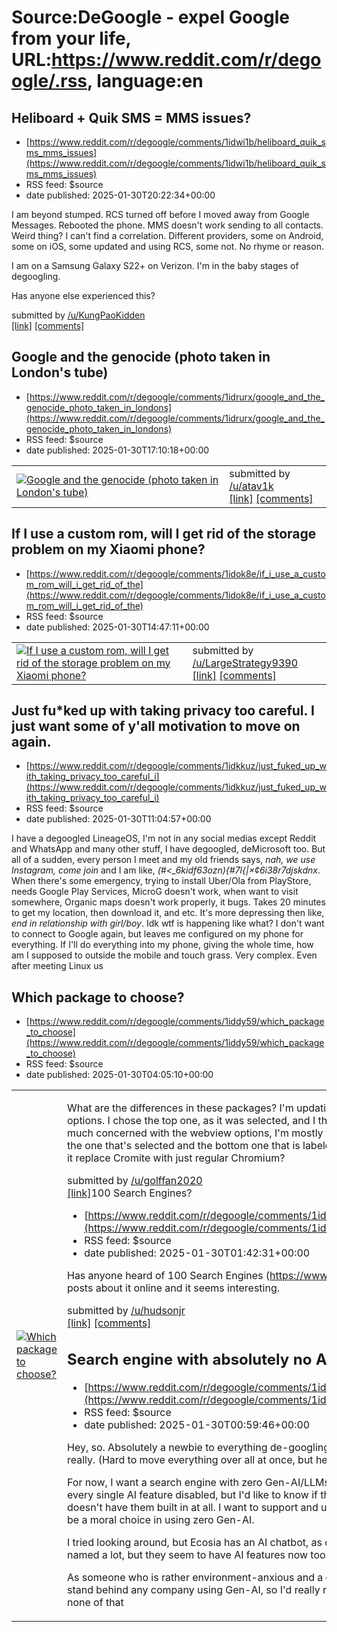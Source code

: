 # Source:DeGoogle - expel Google from your life, URL:https://www.reddit.com/r/degoogle/.rss, language:en

## Heliboard + Quik SMS = MMS issues?
 - [https://www.reddit.com/r/degoogle/comments/1idwi1b/heliboard_quik_sms_mms_issues](https://www.reddit.com/r/degoogle/comments/1idwi1b/heliboard_quik_sms_mms_issues)
 - RSS feed: $source
 - date published: 2025-01-30T20:22:34+00:00

<!-- SC_OFF --><div class="md"><p>I am beyond stumped. RCS turned off before I moved away from Google Messages. Rebooted the phone. MMS doesn&#39;t work sending to all contacts. Weird thing? I can&#39;t find a correlation. Different providers, some on Android, some on iOS, some updated and using RCS, some not. No rhyme or reason.</p> <p>I am on a Samsung Galaxy S22+ on Verizon. I&#39;m in the baby stages of degoogling.</p> <p>Has anyone else experienced this?</p> </div><!-- SC_ON --> &#32; submitted by &#32; <a href="https://www.reddit.com/user/KungPaoKidden"> /u/KungPaoKidden </a> <br/> <span><a href="https://www.reddit.com/r/degoogle/comments/1idwi1b/heliboard_quik_sms_mms_issues/">[link]</a></span> &#32; <span><a href="https://www.reddit.com/r/degoogle/comments/1idwi1b/heliboard_quik_sms_mms_issues/">[comments]</a></span>

## Google and the genocide (photo taken in London's tube)
 - [https://www.reddit.com/r/degoogle/comments/1idrurx/google_and_the_genocide_photo_taken_in_londons](https://www.reddit.com/r/degoogle/comments/1idrurx/google_and_the_genocide_photo_taken_in_londons)
 - RSS feed: $source
 - date published: 2025-01-30T17:10:18+00:00

<table> <tr><td> <a href="https://www.reddit.com/r/degoogle/comments/1idrurx/google_and_the_genocide_photo_taken_in_londons/"> <img src="https://preview.redd.it/k5bqx7sc95ge1.jpeg?width=640&amp;crop=smart&amp;auto=webp&amp;s=d428bae672f7ca75272d863dbb43885a66c0ec09" alt="Google and the genocide (photo taken in London's tube)" title="Google and the genocide (photo taken in London's tube)" /> </a> </td><td> &#32; submitted by &#32; <a href="https://www.reddit.com/user/atav1k"> /u/atav1k </a> <br/> <span><a href="https://i.redd.it/k5bqx7sc95ge1.jpeg">[link]</a></span> &#32; <span><a href="https://www.reddit.com/r/degoogle/comments/1idrurx/google_and_the_genocide_photo_taken_in_londons/">[comments]</a></span> </td></tr></table>

## If I use a custom rom, will I get rid of the storage problem on my Xiaomi phone?
 - [https://www.reddit.com/r/degoogle/comments/1idok8e/if_i_use_a_custom_rom_will_i_get_rid_of_the](https://www.reddit.com/r/degoogle/comments/1idok8e/if_i_use_a_custom_rom_will_i_get_rid_of_the)
 - RSS feed: $source
 - date published: 2025-01-30T14:47:11+00:00

<table> <tr><td> <a href="https://www.reddit.com/r/degoogle/comments/1idok8e/if_i_use_a_custom_rom_will_i_get_rid_of_the/"> <img src="https://preview.redd.it/519tmqd095ge1.jpeg?width=640&amp;crop=smart&amp;auto=webp&amp;s=004470a916740eb8649bae527d2014983b499895" alt="If I use a custom rom, will I get rid of the storage problem on my Xiaomi phone?" title="If I use a custom rom, will I get rid of the storage problem on my Xiaomi phone?" /> </a> </td><td> &#32; submitted by &#32; <a href="https://www.reddit.com/user/LargeStrategy9390"> /u/LargeStrategy9390 </a> <br/> <span><a href="https://i.redd.it/519tmqd095ge1.jpeg">[link]</a></span> &#32; <span><a href="https://www.reddit.com/r/degoogle/comments/1idok8e/if_i_use_a_custom_rom_will_i_get_rid_of_the/">[comments]</a></span> </td></tr></table>

## Just fu*ked up with taking privacy too careful. I just want some of y'all motivation to move on again.
 - [https://www.reddit.com/r/degoogle/comments/1idkkuz/just_fuked_up_with_taking_privacy_too_careful_i](https://www.reddit.com/r/degoogle/comments/1idkkuz/just_fuked_up_with_taking_privacy_too_careful_i)
 - RSS feed: $source
 - date published: 2025-01-30T11:04:57+00:00

<!-- SC_OFF --><div class="md"><p>I have a degoogled LineageOS, I&#39;m not in any social medias except Reddit and WhatsApp and many other stuff, I have degoogled, deMicrosoft too. But all of a sudden, every person I meet and my old friends says, <em>nah, we use Instagram, come join</em> and I am like, <em>(#&lt;_6kidf63ozn){#7l{|×¢6i38r7djskdnx</em>. When there&#39;s some emergency, trying to install Uber/Ola from PlayStore, needs Google Play Services, MicroG doesn&#39;t work, when want to visit somewhere, Organic maps doesn&#39;t work properly, it bugs. Takes 20 minutes to get my location, then download it, and etc. It&#39;s more depressing then like, <em>end in relationship with girl/boy</em>. Idk wtf is happening like what? I don&#39;t want to connect to Google again, but leaves me configured on my phone for everything. If I&#39;ll do everything into my phone, giving the whole time, how am I supposed to outside the mobile and touch grass. Very complex. Even after meeting Linux us

## Which package to choose?
 - [https://www.reddit.com/r/degoogle/comments/1iddy59/which_package_to_choose](https://www.reddit.com/r/degoogle/comments/1iddy59/which_package_to_choose)
 - RSS feed: $source
 - date published: 2025-01-30T04:05:10+00:00

<table> <tr><td> <a href="https://www.reddit.com/r/degoogle/comments/1iddy59/which_package_to_choose/"> <img src="https://preview.redd.it/cj41wm5h22ge1.jpeg?width=640&amp;crop=smart&amp;auto=webp&amp;s=1e207cf788321d416543e079c044aa938cf69bfd" alt="Which package to choose?" title="Which package to choose?" /> </a> </td><td> <!-- SC_OFF --><div class="md"><p>What are the differences in these packages? I&#39;m updating Cromite and had these package options. I chose the top one, as it was selected, and I think it&#39;s the one I used last time. Not so much concerned with the webview options, I&#39;m mostly wondering what the difference is between the one that&#39;s selected and the bottom one that is labeled vanilla Chromium. If I chose that, would it replace Cromite with just regular Chromium?</p> </div><!-- SC_ON --> &#32; submitted by &#32; <a href="https://www.reddit.com/user/golffan2020"> /u/golffan2020 </a> <br/> <span><a href="https://i.redd.it/cj41wm5h22ge1.jpeg">[link]</a></spa

## 100 Search Engines?
 - [https://www.reddit.com/r/degoogle/comments/1idawgv/100_search_engines](https://www.reddit.com/r/degoogle/comments/1idawgv/100_search_engines)
 - RSS feed: $source
 - date published: 2025-01-30T01:42:31+00:00

<!-- SC_OFF --><div class="md"><p>Has anyone heard of 100 Search Engines (<a href="https://www.100searchengines.com">https://www.100searchengines.com</a>)? I can&#39;t fine any posts about it online and it seems interesting. </p> </div><!-- SC_ON --> &#32; submitted by &#32; <a href="https://www.reddit.com/user/hudsonjr"> /u/hudsonjr </a> <br/> <span><a href="https://www.reddit.com/r/degoogle/comments/1idawgv/100_search_engines/">[link]</a></span> &#32; <span><a href="https://www.reddit.com/r/degoogle/comments/1idawgv/100_search_engines/">[comments]</a></span>

## Search engine with absolutely no AI??
 - [https://www.reddit.com/r/degoogle/comments/1id9zht/search_engine_with_absolutely_no_ai](https://www.reddit.com/r/degoogle/comments/1id9zht/search_engine_with_absolutely_no_ai)
 - RSS feed: $source
 - date published: 2025-01-30T00:59:46+00:00

<!-- SC_OFF --><div class="md"><p>Hey, so. Absolutely a newbie to everything de-googling. I...still use a lot of google products, really. (Hard to move everything over all at once, but hey, gotta get started somehow.)</p> <p>For now, I want a search engine with zero Gen-AI/LLMs. I&#39;m currently using duckduckgo with every single AI feature disabled, but I&#39;d like to know if there&#39;s an engine out there that straight up doesn&#39;t have them built in at all. I want to support and use an engine for making what I believe to be a moral choice in using zero Gen-AI.</p> <p>I tried looking around, but Ecosia has an AI chatbot, as does Duckduckgo. I heard Kagi being named a lot, but they seem to have AI features now too. Qwant also uses AI, from what I&#39;ve seen. </p> <p>As someone who is rather environment-anxious and a creative, I just CAN&#39;T in good conscience stand behind any company using Gen-AI, so I&#39;d really really prefer it if I could get an engine with none of that 

